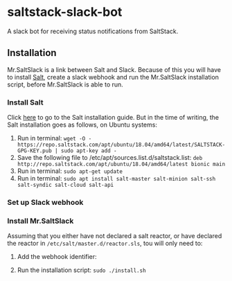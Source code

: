 # saltstack-slack-bot
A slack bot for receiving status notifications from SaltStack. 

## Installation
Mr.SaltSlack is a link between Salt and Slack. Because of this you will have to install [Salt](https://repo.saltstack.com/#ubuntu), create a slack webhook and run the Mr.SaltSlack installation script, before Mr.SaltSlack is able to run.  
### Install Salt
Click [here](https://repo.saltstack.com/#ubuntu) to go to the Salt installation guide. 
But in the time of writing, the Salt installation goes as follows, on Ubuntu systems:

1. Run in terminal: `wget -O - https://repo.saltstack.com/apt/ubuntu/18.04/amd64/latest/SALTSTACK-GPG-KEY.pub | sudo apt-key add -`
2. Save the following file to /etc/apt/sources.list.d/saltstack.list: `deb http://repo.saltstack.com/apt/ubuntu/18.04/amd64/latest bionic main`
3. Run in terminal: `sudo apt-get update`
4. Run in terminal: `sudo apt install salt-master salt-minion salt-ssh salt-syndic salt-cloud salt-api`

### Set up Slack webhook

### Install Mr.SaltSlack
Assuming that you either have not declared a salt reactor, or have declared the reactor in `/etc/salt/master.d/reactor.sls`, tou will only need to:
1. Add the webhook identifier: 

2. Run the installation script:
`sudo ./install.sh`
